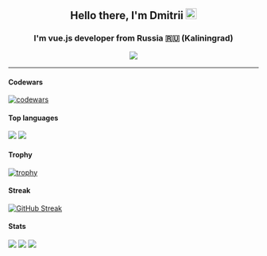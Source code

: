 <h2 align="center">Hello there, I'm Dmitrii <img src="https://github.com/blackcater/blackcater/raw/main/images/Hi.gif" height="22" /></h2>
<h3 align="center">I'm vue.js developer from Russia 🇷🇺 (Kaliningrad)

![](https://komarev.com/ghpvc/?username=JustKing)

</h3>
<hr />
<h4>Codewars</h4>

[![codewars](https://www.codewars.com/users/JstKing/badges/large)](https://www.codewars.com/users/JstKing)

<h4>Top languages</h4>

![](https://github-profile-summary-cards.vercel.app/api/cards/most-commit-language?username=JustKing&theme=github_dark)
![](https://github-profile-summary-cards.vercel.app/api/cards/repos-per-language?username=JustKing&theme=github_dark)

<h4>Trophy</h4>

[![trophy](https://github-profile-trophy.vercel.app/?username=JustKing&theme=onedark&no-frame=true)](https://github.com/ryo-ma/github-profile-trophy)

<h4>Streak</h4>

[![GitHub Streak](https://github-readme-streak-stats.herokuapp.com/?user=JustKing&theme=dark)](https://git.io/streak-stats)

<h4>Stats</h4>

![](https://github-profile-summary-cards.vercel.app/api/cards/profile-details?username=JustKing&theme=github_dark)
![](https://github-profile-summary-cards.vercel.app/api/cards/stats?username=JustKing&theme=github_dark)
![](https://github-profile-summary-cards.vercel.app/api/cards/productive-time?username=JustKing&theme=github_dark)
